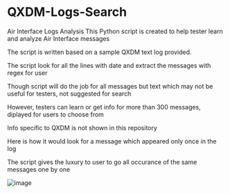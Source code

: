 # QXDM-Logs-Search
Air Interface Logs Analysis
This Python script is created to help tester learn and analyze Air Interface messages

The script is written based on a sample QXDM text log provided.

The script look for all the lines with date and extract the messages with regex for user

Though script will do the job for all messages but text which may not be useful for testers, not suggested for search

However, testers can learn or get info for more than 300 messages, diplayed for users to choose from

Info specific to QXDM is not shown in this repository

Here is how it would look for a message which appeared only once in the log

The script gives the luxury to user to go all occurance of the same messages one by one

![image](https://user-images.githubusercontent.com/47313728/76745196-b02d3580-6732-11ea-88f0-66bb6bd0fbf1.png)

